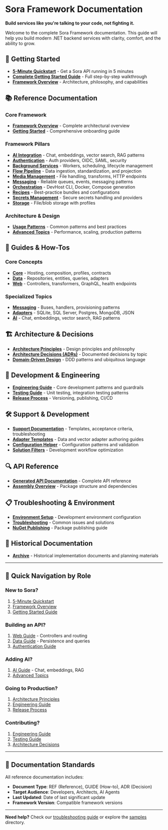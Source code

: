 # Sora Framework Documentation

**Build services like you're talking to your code, not fighting it.**

Welcome to the complete Sora Framework documentation. This guide will help you build modern .NET backend services with clarity, comfort, and the ability to grow.

## 🚀 Getting Started

- **[5-Minute Quickstart](quickstart.md)** - Get a Sora API running in 5 minutes
- **[Complete Getting Started Guide](reference/getting-started.md)** - Full step-by-step walkthrough
- **[Framework Overview](reference/framework-overview.md)** - Architecture, philosophy, and capabilities

## 📚 Reference Documentation

### Core Framework
- **[Framework Overview](reference/framework-overview.md)** - Complete architectural overview
- **[Getting Started](reference/getting-started.md)** - Comprehensive onboarding guide

### Framework Pillars
- **[AI Integration](reference/pillars/ai.md)** - Chat, embeddings, vector search, RAG patterns
- **[Authentication](reference/pillars/authentication.md)** - Auth providers, OIDC, SAML, security  
- **[Background Services](reference/pillars/backgroundservices.md)** - Workers, scheduling, lifecycle management
- **[Flow Pipeline](reference/pillars/flow-overview.md)** - Data ingestion, standardization, and projection
- **[Media Management](reference/pillars/media-overview.md)** - File handling, transforms, HTTP endpoints
- **[Messaging](reference/pillars/messaging-overview.md)** - Reliable queues, events, messaging patterns
- **[Orchestration](reference/pillars/orchestration-overview.md)** - DevHost CLI, Docker, Compose generation
- **[Recipes](reference/pillars/recipes-overview.md)** - Best-practice bundles and configurations
- **[Secrets Management](reference/pillars/secrets-management.md)** - Secure secrets handling and providers
- **[Storage](reference/pillars/storage-overview.md)** - File/blob storage with profiles

### Architecture & Design
- **[Usage Patterns](reference/architecture/patterns.md)** - Common patterns and best practices
- **[Advanced Topics](reference/advanced-topics.md)** - Performance, scaling, production patterns

## 📖 Guides & How-Tos

### Core Concepts
- **[Core](guides/core/)** - Hosting, composition, profiles, contracts
- **[Data](guides/data/)** - Repositories, entities, queries, adapters
- **[Web](guides/web/)** - Controllers, transformers, GraphQL, health endpoints

### Specialized Topics
- **[Messaging](guides/messaging/)** - Buses, handlers, provisioning patterns
- **[Adapters](guides/adapters/)** - SQLite, SQL Server, Postgres, MongoDB, JSON
- **[AI](guides/ai/)** - Chat, embeddings, vector search, RAG patterns

## 🏗️ Architecture & Decisions

- **[Architecture Principles](architecture/principles.md)** - Design principles and philosophy
- **[Architecture Decisions (ADRs)](decisions/)** - Documented decisions by topic
- **[Domain-Driven Design](ddd/)** - DDD patterns and ubiquitous language

## 🚀 Development & Engineering

- **[Engineering Guide](engineering/)** - Core development patterns and guardrails
- **[Testing Guide](support/testing-guide.md)** - Unit testing, integration testing patterns
- **[Release Process](support/release-process.md)** - Versioning, publishing, CI/CD

## 🛠️ Support & Development

- **[Support Documentation](support/)** - Templates, acceptance criteria, troubleshooting
- **[Adapter Templates](support/)** - Data and vector adapter authoring guides
- **[Configuration Helper](support/configuration-helper.md)** - Configuration patterns and validation
- **[Solution Filters](support/solution-filters.md)** - Development workflow optimization

## 🔍 API Reference

- **[Generated API Documentation](api/)** - Complete API reference
- **[Assembly Overview](api/assemblies.md)** - Package structure and dependencies

## 📋 Troubleshooting & Environment

- **[Environment Setup](support/environment/)** - Development environment configuration
- **[Troubleshooting](support/troubleshooting/)** - Common issues and solutions
- **[NuGet Publishing](support/nuget-publish.md)** - Package publishing guide

## 📜 Historical Documentation

- **[Archive](archive/)** - Historical implementation documents and planning materials

---

## 🎯 Quick Navigation by Role

### **New to Sora?**
1. [5-Minute Quickstart](quickstart.md)
2. [Framework Overview](reference/framework-overview.md)
3. [Getting Started Guide](reference/getting-started.md)

### **Building an API?**
1. [Web Guide](guides/web/) - Controllers and routing
2. [Data Guide](guides/data/) - Persistence and queries
3. [Authentication Guide](reference/pillars/authentication.md)

### **Adding AI?**
1. [AI Guide](guides/ai/) - Chat, embeddings, RAG
2. [Advanced Topics](reference/advanced-topics.md)

### **Going to Production?**
1. [Architecture Principles](architecture/principles.md)
2. [Engineering Guide](engineering/)
3. [Release Process](support/release-process.md)

### **Contributing?**
1. [Engineering Guide](engineering/)
2. [Testing Guide](support/testing-guide.md)
3. [Architecture Decisions](decisions/)

---

## 📝 Documentation Standards

All reference documentation includes:
- **Document Type**: REF (Reference), GUIDE (How-to), ADR (Decision)
- **Target Audience**: Developers, Architects, AI Agents
- **Last Updated**: Date of last significant update
- **Framework Version**: Compatible framework versions

---

**Need help?** Check our [troubleshooting guide](support/troubleshooting.md) or explore the [samples](../samples/) directory.